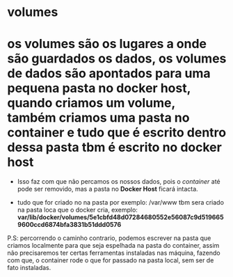 # volumes 
<h1>os volumes são os lugares a onde são guardados os dados,
os volumes de dados são apontados para uma pequena pasta no docker host, quando criamos um volume, também criamos uma pasta no container e tudo que é escrito dentro dessa pasta tbm é escrito no docker host</h1> 

- Isso faz com que não percamos os nossos dados, pois o *container* até pode ser removido, mas a pasta no **Docker Host** ficará intacta.

- tudo que for criado no na pasta por exemplo: /var/www tbm sera criado na pasta loca que o docker cria, exemplo: **var/lib/docker/volumes/5e1cbfd48d07284680552e56087c9d5196659600ccd6874bfa3831b51ddd0576**

P.S: percorrendo o caminho contrario, podemos escrever na pasta que criamos localmente para que seja espelhada na pasta do container, assim não precisaremos ter certas ferramentas instaladas nas máquina, fazendo com que, o container rode o que for passado na pasta local, sem ser de fato instaladas.